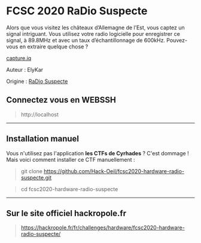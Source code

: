 # FCSC 2020 RaDio Suspecte

Alors que vous visitez les châteaux d’Allemagne de l’Est, vous captez un signal intriguant. Vous utilisez votre radio logicielle pour enregistrer ce signal, à 89.8MHz et avec un taux d’échantillonnage de 600kHz. Pouvez-vous en extraire quelque chose ?


[capture.iq](https://hackropole.fr/filer/fcsc2020-hardware-radio-suspecte/public_filer/capture.iq)


Auteur : ElyKar

Origine : [RaDio Suspecte](https://hackropole.fr/fr/challenges/hardware/fcsc2020-hardware-radio-suspecte/)


## Connectez vous en WEBSSH
> http://localhost



-----------

## Installation manuel
Vous n'utilisez pas l'application **les CTFs de Cyrhades** ? C'est dommage !
Mais voici comment installer ce CTF manuellement :

> git clone https://github.com/Hack-Oeil/fcsc2020-hardware-radio-suspecte.git

> cd fcsc2020-hardware-radio-suspecte


-----------

## Sur le site officiel hackropole.fr
> https://hackropole.fr/fr/challenges/hardware/fcsc2020-hardware-radio-suspecte/